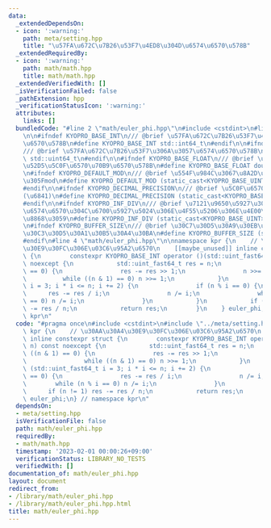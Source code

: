 ```yaml
---
data:
  _extendedDependsOn:
  - icon: ':warning:'
    path: meta/setting.hpp
    title: "\u57FA\u672C\u7B26\u53F7\u4ED8\u304D\u6574\u6570\u578B"
  _extendedRequiredBy:
  - icon: ':warning:'
    path: math/math.hpp
    title: math/math.hpp
  _extendedVerifiedWith: []
  _isVerificationFailed: false
  _pathExtension: hpp
  _verificationStatusIcon: ':warning:'
  attributes:
    links: []
  bundledCode: "#line 2 \"math/euler_phi.hpp\"\n#include <cstdint>\n#line 3 \"meta/setting.hpp\"\
    \n\n#ifndef KYOPRO_BASE_INT\n/// @brief \u57FA\u672C\u7B26\u53F7\u4ED8\u304D\u6574\
    \u6570\u578B\n#define KYOPRO_BASE_INT std::int64_t\n#endif\n\n#ifndef KYOPRO_BASE_UINT\n\
    /// @brief \u57FA\u672C\u7B26\u53F7\u306A\u3057\u6574\u6570\u578B\n#define KYOPRO_BASE_UINT\
    \ std::uint64_t\n#endif\n\n#ifndef KYOPRO_BASE_FLOAT\n/// @brief \u57FA\u672C\u6D6E\
    \u52D5\u5C0F\u6570\u70B9\u6570\u578B\n#define KYOPRO_BASE_FLOAT double\n#endif\n\
    \n#ifndef KYOPRO_DEFAULT_MOD\n/// @brief \u554F\u984C\u3067\u8A2D\u5B9A\u3055\u308C\
    \u305Fmod\n#define KYOPRO_DEFAULT_MOD (static_cast<KYOPRO_BASE_UINT>(998244353))\n\
    #endif\n\n#ifndef KYOPRO_DECIMAL_PRECISION\n/// @brief \u5C0F\u6570\u7CBE\u5EA6\
    (\u6841)\n#define KYOPRO_DECIMAL_PRECISION (static_cast<KYOPRO_BASE_UINT>(12))\n\
    #endif\n\n#ifndef KYOPRO_INF_DIV\n/// @brief \u7121\u9650\u5927\u3092\u8868\u3059\
    \u6574\u6570\u304C\u6700\u5927\u5024\u306E\u4F55\u5206\u306E\u4E00\u304B\u3092\
    \u8868\u3059\n#define KYOPRO_INF_DIV (static_cast<KYOPRO_BASE_UINT>(3))\n#endif\n\
    \n#ifndef KYOPRO_BUFFER_SIZE\n/// @brief \u30C7\u30D5\u30A9\u30EB\u30C8\u306E\u30D0\
    \u30C3\u30D5\u30A1\u30B5\u30A4\u30BA\n#define KYOPRO_BUFFER_SIZE (static_cast<KYOPRO_BASE_UINT>(2048))\n\
    #endif\n#line 4 \"math/euler_phi.hpp\"\n\nnamespace kpr {\n    // \u30AA\u30A4\
    \u30E9\u30FC\u306E\u03C6\u95A2\u6570\n    [[maybe_unused]] inline constexpr struct\
    \ {\n        constexpr KYOPRO_BASE_INT operator ()(std::uint_fast64_t n) const\
    \ noexcept {\n            std::uint_fast64_t res = n;\n            if ((n & 1)\
    \ == 0) {\n                res -= res >> 1;\n                n >>= 1;\n      \
    \          while ((n & 1) == 0) n >>= 1;\n            }\n            for (std::uint_fast64_t\
    \ i = 3; i * i <= n; i += 2) {\n                if (n % i == 0) {\n          \
    \      res -= res / i;\n                n /= i;\n                while (n % i\
    \ == 0) n /= i;\n                }\n            }\n            if (n != 1) res\
    \ -= res / n;\n            return res;\n        }\n    } euler_phi;\n} // namespace\
    \ kpr\n"
  code: "#pragma once\n#include <cstdint>\n#include \"../meta/setting.hpp\"\n\nnamespace\
    \ kpr {\n    // \u30AA\u30A4\u30E9\u30FC\u306E\u03C6\u95A2\u6570\n    [[maybe_unused]]\
    \ inline constexpr struct {\n        constexpr KYOPRO_BASE_INT operator ()(std::uint_fast64_t\
    \ n) const noexcept {\n            std::uint_fast64_t res = n;\n            if\
    \ ((n & 1) == 0) {\n                res -= res >> 1;\n                n >>= 1;\n\
    \                while ((n & 1) == 0) n >>= 1;\n            }\n            for\
    \ (std::uint_fast64_t i = 3; i * i <= n; i += 2) {\n                if (n % i\
    \ == 0) {\n                res -= res / i;\n                n /= i;\n        \
    \        while (n % i == 0) n /= i;\n                }\n            }\n      \
    \      if (n != 1) res -= res / n;\n            return res;\n        }\n    }\
    \ euler_phi;\n} // namespace kpr\n"
  dependsOn:
  - meta/setting.hpp
  isVerificationFile: false
  path: math/euler_phi.hpp
  requiredBy:
  - math/math.hpp
  timestamp: '2023-02-01 00:00:26+09:00'
  verificationStatus: LIBRARY_NO_TESTS
  verifiedWith: []
documentation_of: math/euler_phi.hpp
layout: document
redirect_from:
- /library/math/euler_phi.hpp
- /library/math/euler_phi.hpp.html
title: math/euler_phi.hpp
---
```


